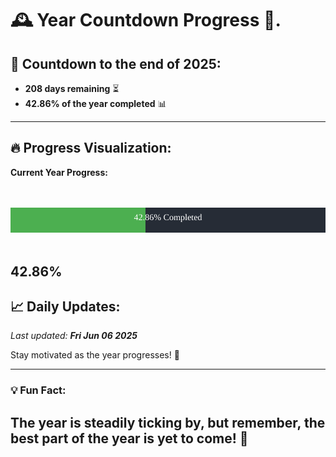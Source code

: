 
# &#x1F570; **Year Countdown Progress** &#x1F389;.

## &#x1F4C5; Countdown to the end of 2025:
- **208 days remaining** &#x23F3;
- **42.86% of the year completed** &#x1F4CA;

---

## &#x1F525; **Progress Visualization**:

**Current Year Progress:**

<br><br>
![Progress Bar](https://raw.githubusercontent.com/dayanidigv/year-countdown-progress/main/progress-bar.svg)
<br><br>

**42.86%**
---

## &#x1F4C8; **Daily Updates**:

_Last updated: **Fri Jun 06 2025**_

Stay motivated as the year progresses! &#x1F680;

--- 

### &#x1F4A1; **Fun Fact:**
The year is steadily ticking by, but remember, the best part of the year is yet to come! &#x1F31F;
---
